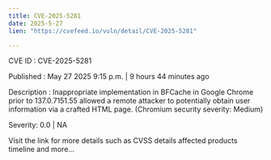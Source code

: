 ```yaml
---
title: CVE-2025-5281
date: 2025-5-27
lien: "https://cvefeed.io/vuln/detail/CVE-2025-5281"

---
```


CVE ID : CVE-2025-5281

Published :  May 27
2025
9:15 p.m. | 9 hours
44 minutes ago

Description : Inappropriate implementation in BFCache in Google Chrome prior to 137.0.7151.55 allowed a remote attacker to potentially obtain user information via a crafted HTML page. (Chromium security severity: Medium)

Severity: 0.0 | NA

Visit the link for more details
such as CVSS details
affected products
timeline
and more...
